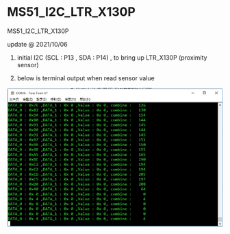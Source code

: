 # MS51_I2C_LTR_X130P
 MS51_I2C_LTR_X130P


update @ 2021/10/06

1. initial I2C (SCL : P13 , SDA : P14) , to bring up LTR_X130P (proximity sensor)

2. below is terminal output when read sensor value

![image](https://github.com/released/MS51_I2C_LTR_X130P/blob/main/log.jpg)



